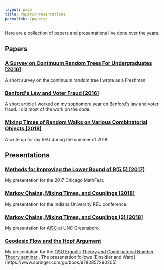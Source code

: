 ```yaml
---
layout: page
title: Papers/Presentations
permalink: /papers/
---
```

Here are a collection of papers and presentations I've done over the years.

## Papers
<h3> <a class = "link-style" href="https://drive.google.com/file/d/0B7xRmSk2iyheZEhFWFhrZ1V6bEE/view?usp=sharing">A Survey on Continuum Random Trees For Undergraduates [2016]</a></h3>
<p>A short survey on the continuum random tree I wrote as a Freshman.</p>

<h3> <a class = "link-style" href="https://drive.google.com/file/d/0B7xRmSk2iyhedWp6ZmxzdTRDZHM/view?usp=sharing">Benford's Law and Voter Fraud [2016]</a> </h3>
<p>A short article I worked on my sophomore year on Benford's law and voter fraud. I did most of the work on the code.</p>

<h3> <a class = "link-style" href="/files/writeup.pdf">Mixing Times of Random Walks on Various Combinatorial Objects [2018]</a> </h3>
<p>A write up for my REU during the summer of 2018.</p>

## Presentations

<h3> <a class = "link-style" href="https://github.com/marshareb/ramsey/blob/master/Other%20Files/ramseyppt.pdf">Methods for Improving the Lower Bound of R(5,5) [2017]</a> </h3>
<p>My presentation for the 2017 Chicago MathFest. </p>

<h3> <a class = "link-style" href="/files/beamer.pdf">Markov Chains, Mixing Times, and Couplings [2018]</a> </h3>
<p>My presentation for the Indiana University REU conference.</p>

<h3> <a class = "link-style" href="/files/NCPresentation.pdf">Markov Chains, Mixing Times, and Couplings (2) [2018]</a></h3>
<p>My presentation for <a class = "link-style" href="https://www.niss.org/news/international-conference-advances-interdisciplinary-statistics-and-combinatorics-aisc"> AISC </a> at UNC Greensboro.</p>


<h3> <a class = "link-style" href="https://www.youtube.com/watch?v=NVOxRGiCevM">Geodesic Flow and the Hopf Argument</a></h3>
<p>My presentation for the <a class = "link-style" href="https://www.youtube.com/channel/UC0z8KwHkXp-5gA1996UnTyQ"> OSU Ergodic Theory and Combinatorial Number Theory seminar </a>. The presentation follows [Einsidler and Ward](https://www.springer.com/gp/book/9780857290205) </p>
